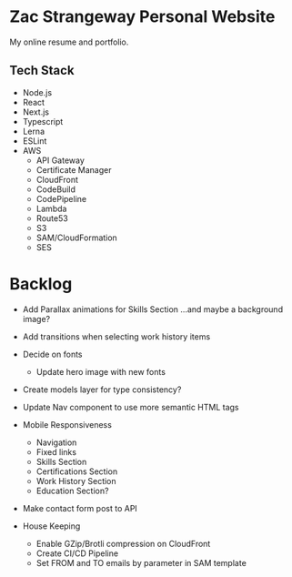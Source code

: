 # Zac Strangeway Personal Website
My online resume and portfolio.

## Tech Stack
- Node.js
- React
- Next.js
- Typescript
- Lerna
- ESLint
- AWS
  - API Gateway
  - Certificate Manager
  - CloudFront
  - CodeBuild
  - CodePipeline
  - Lambda
  - Route53
  - S3
  - SAM/CloudFormation
  - SES

# Backlog
- Add Parallax animations for Skills Section ...and maybe a background image?
- Add transitions when selecting work history items
- Decide on fonts
  - Update hero image with new fonts
- Create models layer for type consistency?

- Update Nav component to use more semantic HTML tags

- Mobile Responsiveness
  - Navigation
  - Fixed links
  - Skills Section
  - Certifications Section
  - Work History Section
  - Education Section?

- Make contact form post to API
  
- House Keeping
  - Enable GZip/Brotli compression on CloudFront
  - Create CI/CD Pipeline
  - Set FROM and TO emails by parameter in SAM template
